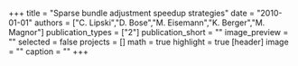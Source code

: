 +++
title = "Sparse bundle adjustment speedup strategies"
date = "2010-01-01"
authors = ["C. Lipski","D. Bose","M. Eisemann","K. Berger","M. Magnor"]
publication_types = ["2"]
publication_short = ""
image_preview = ""
selected = false
projects = []
math = true
highlight = true
[header]
image = ""
caption = ""
+++

